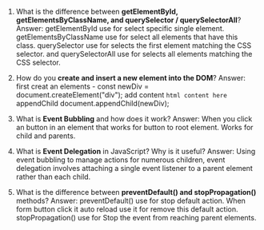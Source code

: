 1. What is the difference between **getElementById, getElementsByClassName, and querySelector / querySelectorAll**?
Answer: getElementById use for select specific single element.
        getElementsByClassName use for select all elements that have this class.
        querySelector use for selects the first element matching the CSS selector. and querySelectorAll use for selects all elements matching the CSS selector.

2. How do you **create and insert a new element into the DOM**?
Answer: first creat an elements - const newDiv = document.createElement("div");
        add content `html content here`
        appendChild document.appendChild(newDiv); 

3. What is **Event Bubbling** and how does it work?
Answer: When you click an button in an element that works for button to root element. Works for child and parents.

4. What is **Event Delegation** in JavaScript? Why is it useful?
Answer: Using event bubbling to manage actions for numerous children, event delegation involves attaching a single event listener to a parent element rather than each child.

5. What is the difference between **preventDefault() and stopPropagation()** methods?
Answer: preventDefault() use for stop default action. When form button click it auto reload use it for remove
        this default action.
        stopPropagation() use for Stop the event from reaching parent elements.